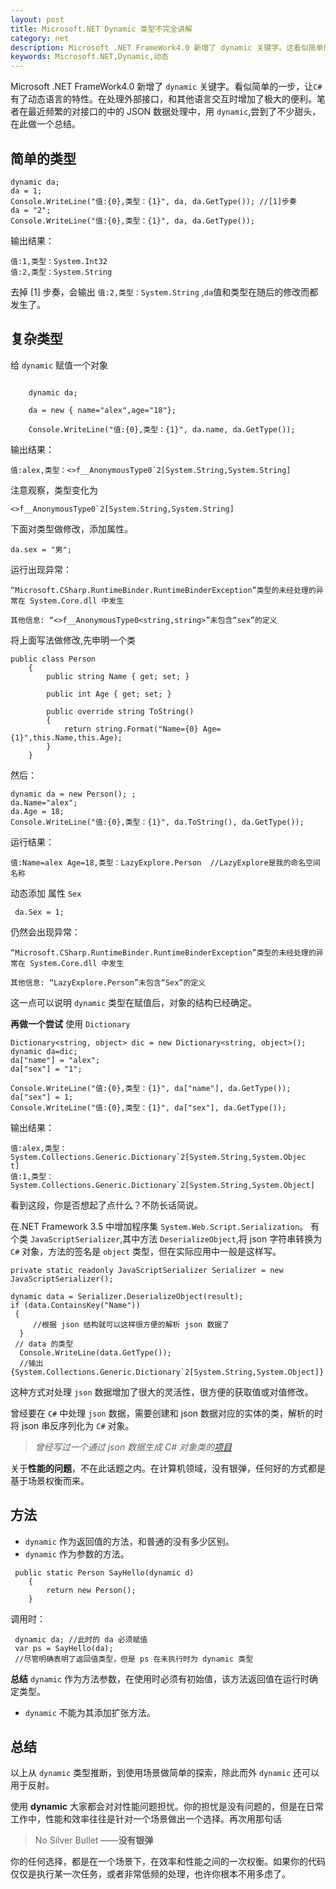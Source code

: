 ```yaml
---
layout: post
title: Microsoft.NET Dynamic 类型不完全讲解
category: net
description: Microsoft .NET FrameWork4.0 新增了 dynamic 关键字。这看似简单的一步，让C# 有了动态语言的特性。在处理外部接口，和其他语言交互时增加了极大的便利。笔者在最近频繁的对接口的中的 JSON 数据处理中，用 dynamic,尝到了不少甜头，在此做一个总结。
keywords: Microsoft.NET,Dynamic,动态
---
```


Microsoft .NET FrameWork4.0 新增了 `dynamic` 关键字。看似简单的一步，让`C#` 有了动态语言的特性。在处理外部接口，和其他语言交互时增加了极大的便利。笔者在最近频繁的对接口的中的 JSON 数据处理中，用 `dynamic`,尝到了不少甜头，在此做一个总结。


## 简单的类型

```
dynamic da;
da = 1;
Console.WriteLine("值:{0},类型：{1}", da, da.GetType()); //[1]步奏
da = "2";
Console.WriteLine("值:{0},类型：{1}", da, da.GetType());

```

输出结果：

```
值:1,类型：System.Int32
值:2,类型：System.String

```
去掉 [1] 步奏，会输出 `值:2,类型：System.String` ,`da`值和类型在随后的修改而都发生了。

## 复杂类型

给 `dynamic` 赋值一个对象

```

    dynamic da;

    da = new { name="alex",age="18"};

    Console.WriteLine("值:{0},类型：{1}", da.name, da.GetType());

```

输出结果：

```
值:alex,类型：<>f__AnonymousType0`2[System.String,System.String]

```
注意观察，类型变化为

```
<>f__AnonymousType0`2[System.String,System.String] 

```

下面对类型做修改，添加属性。

```
da.sex = "男";

```

运行出现异常：

```
“Microsoft.CSharp.RuntimeBinder.RuntimeBinderException”类型的未经处理的异常在 System.Core.dll 中发生 

其他信息: “<>f__AnonymousType0<string,string>”未包含“sex”的定义

```
将上面写法做修改,先申明一个类

```
public class Person
    {
        public string Name { get; set; }

        public int Age { get; set; }

        public override string ToString()
        {
            return string.Format("Name={0} Age={1}",this.Name,this.Age);
        }
    }

```

然后：

```
dynamic da = new Person(); ;
da.Name="alex";
da.Age = 18;     
Console.WriteLine("值:{0},类型：{1}", da.ToString(), da.GetType());
```
运行结果：

```
值:Name=alex Age=18,类型：LazyExplore.Person  //LazyExplore是我的命名空间名称

```
动态添加 属性 `Sex`

```
 da.Sex = 1;
```

仍然会出现异常：

```
“Microsoft.CSharp.RuntimeBinder.RuntimeBinderException”类型的未经处理的异常在 System.Core.dll 中发生 

其他信息: “LazyExplore.Person”未包含“Sex”的定义
```
这一点可以说明 `dynamic` 类型在赋值后，对象的结构已经确定。


**再做一个尝试** 使用 `Dictionary`

```
Dictionary<string, object> dic = new Dictionary<string, object>();
dynamic da=dic;
da["name"] = "alex";
da["sex"] = "1";

Console.WriteLine("值:{0},类型：{1}", da["name"], da.GetType());
da["sex"] = 1;
Console.WriteLine("值:{0},类型：{1}", da["sex"], da.GetType());
```

输出结果：

```
值:alex,类型：System.Collections.Generic.Dictionary`2[System.String,System.Objec
t]
值:1,类型：System.Collections.Generic.Dictionary`2[System.String,System.Object]
```

看到这段，你是否想起了点什么？不防长话简说。

在.NET Framework 3.5 中增加程序集 `System.Web.Script.Serialization`。 有个类 `JavaScriptSerializer`,其中方法 `DeserializeObject`,将 json 字符串转换为 `C#` 对象，方法的签名是 `object` 类型，但在实际应用中一般是这样写。

```
private static readonly JavaScriptSerializer Serializer = new JavaScriptSerializer();
 
dynamic data = Serializer.DeserializeObject(result);
if (data.ContainsKey("Name"))
 {
     //根据 json 结构就可以这样很方便的解析 json 数据了
  }
 // data 的类型
  Console.WriteLine(data.GetType());
  //输出
{System.Collections.Generic.Dictionary`2[System.String,System.Object]}

```

这种方式对处理 `json` 数据增加了很大的灵活性，很方便的获取值或对值修改。

曾经要在 `C#` 中处理 `json` 数据，需要创建和 json 数据对应的实体的类，解析的时将 json 串反序列化为 `C#` 对象。

> *曾经写过一个通过 json 数据生成 C# 对象类的[项目](https://github.com/haifengwang/Json-ToCsharpObject)*

关于**性能的问题**，不在此话题之内。在计算机领域，没有银弹，任何好的方式都是基于场景权衡而来。

## 方法

+ `dynamic` 作为返回值的方法，和普通的没有多少区别。
+ `dynamic` 作为参数的方法。

```
 public static Person SayHello(dynamic d)
    {
        return new Person();
    }
```

调用时：

```
 dynamic da; //此时的 da 必须赋值
 var ps = SayHello(da); 
 //尽管明确表明了返回值类型，但是 ps 在未执行时为 dynamic 类型

```
**总结** `dynamic` 作为方法参数，在使用时必须有初始值，该方法返回值在运行时确定类型。

+ `dynamic` 不能为其添加扩张方法。

## 总结

以上从 `dynamic` 类型推断，到使用场景做简单的探索，除此而外 `dynamic` 还可以用于反射。

使用 **dynamic** 大家都会对对性能问题担忧。你的担忧是没有问题的，但是在日常工作中，性能和效率往往是针对一个场景做出一个选择。再次用那句话 

>No Silver Bullet ——**没有银弹**

你的任何选择，都是在一个场景下，在效率和性能之间的一次权衡。如果你的代码仅仅是执行某一次任务，或者非常低频的处理，也许你根本不用多虑了。